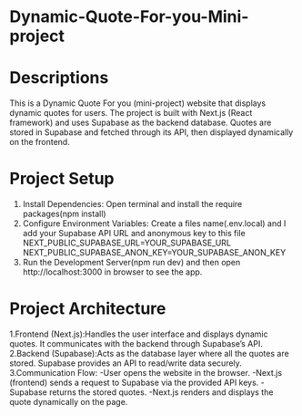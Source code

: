 # Dynamic-Quote-For-you-Mini-project
# Descriptions
This is a Dynamic Quote For you (mini-project) website that displays dynamic quotes for users. The project is built with Next.js (React framework) and uses Supabase as the backend database. Quotes are stored in Supabase and fetched through its API, then displayed dynamically on the frontend.
# Project Setup
1. Install Dependencies: Open terminal and install the require packages(npm install)
2. Configure Environment Variables: Create a files name(.env.local) and I add your Supabase API URL and anonymous key to this file
NEXT_PUBLIC_SUPABASE_URL=YOUR_SUPABASE_URL
NEXT_PUBLIC_SUPABASE_ANON_KEY=YOUR_SUPABASE_ANON_KEY
3. Run the Development Server(npm run dev) and then open http://localhost:3000 in browser to see the app.
# Project Architecture
1.Frontend (Next.js):Handles the user interface and displays dynamic quotes. It communicates with the backend through Supabase’s API.
2.Backend (Supabase):Acts as the database layer where all the quotes are stored. Supabase provides an API to read/write data securely.
3.Communication Flow: 
-User opens the website in the browser. 
-Next.js (frontend) sends a request to Supabase via the provided API keys. 
-Supabase returns the stored quotes. -Next.js renders and displays the quote dynamically on the page.
